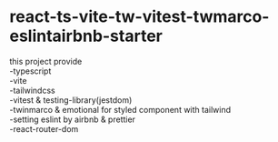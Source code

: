 # react-ts-vite-tw-vitest-twmarco-eslintairbnb-starter
this project provide <br />
-typescript <br />
-vite <br />
-tailwindcss <br />
-vitest & testing-library(jestdom) <br />
-twinmarco & emotional for styled component with tailwind <br />
-setting eslint by airbnb & prettier <br />
-react-router-dom <br />
